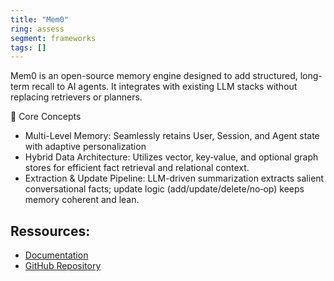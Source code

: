 ```yaml
---
title: "Mem0"
ring: assess
segment: frameworks
tags: []
---
```


Mem0 is an open-source memory engine designed to add structured, long-term recall to AI agents. It integrates with existing LLM stacks without replacing retrievers or planners. 




🔧 Core Concepts
* Multi-Level Memory: Seamlessly retains User, Session, and Agent state with adaptive personalization
* Hybrid Data Architecture: Utilizes vector, key‑value, and optional graph stores for efficient fact retrieval and relational context. 
* Extraction & Update Pipeline: LLM-driven summarization extracts salient conversational facts; update logic (add/update/delete/no‑op) keeps memory coherent and lean. 



## Ressources:

- [Documentation](https://docs.mem0.ai/)
- [GitHub Repository](https://github.com/mem0ai/mem0)